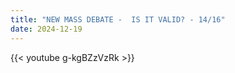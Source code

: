```yaml
---
title: "NEW MASS DEBATE -  IS IT VALID? - 14/16"
date: 2024-12-19
---
```


{{< youtube g-kgBZzVzRk >}}
